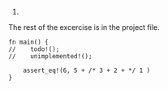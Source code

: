 1. 
The rest of the excercise is in the project file.
```rust,editable
fn main() {
//    todo!();
//    unimplemented!();

    assert_eq!(6, 5 + /* 3 + 2 + */ 1 )
}
```
